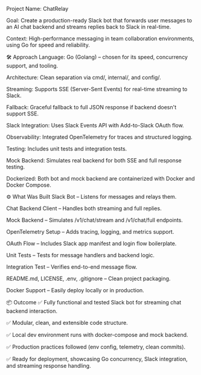 
Project Name: ChatRelay

Goal: Create a production-ready Slack bot that forwards user messages to an AI chat backend and streams replies back to Slack in real-time.

Context: High-performance messaging in team collaboration environments, using Go for speed and reliability.

🛠️ Approach
Language: Go (Golang) – chosen for its speed, concurrency support, and tooling.

Architecture: Clean separation via cmd/, internal/, and config/.

Streaming: Supports SSE (Server-Sent Events) for real-time streaming to Slack.

Fallback: Graceful fallback to full JSON response if backend doesn't support SSE.

Slack Integration: Uses Slack Events API with Add-to-Slack OAuth flow.

Observability: Integrated OpenTelemetry for traces and structured logging.

Testing: Includes unit tests and integration tests.

Mock Backend: Simulates real backend for both SSE and full response testing.

Dockerized: Both bot and mock backend are containerized with Docker and Docker Compose.

⚙️ What Was Built
Slack Bot – Listens for messages and relays them.

Chat Backend Client – Handles both streaming and full replies.

Mock Backend – Simulates /v1/chat/stream and /v1/chat/full endpoints.

OpenTelemetry Setup – Adds tracing, logging, and metrics support.

OAuth Flow – Includes Slack app manifest and login flow boilerplate.

Unit Tests – Tests for message handlers and backend logic.

Integration Test – Verifies end-to-end message flow.

README.md, LICENSE, .env, .gitignore – Clean project packaging.

Docker Support – Easily deploy locally or in production.

📦 Outcome
✅ Fully functional and tested Slack bot for streaming chat backend interaction.

✅ Modular, clean, and extensible code structure.

✅ Local dev environment runs with docker-compose and mock backend.

✅ Production practices followed (env config, telemetry, clean commits).

✅ Ready for deployment, showcasing Go concurrency, Slack integration, and streaming response handling.
